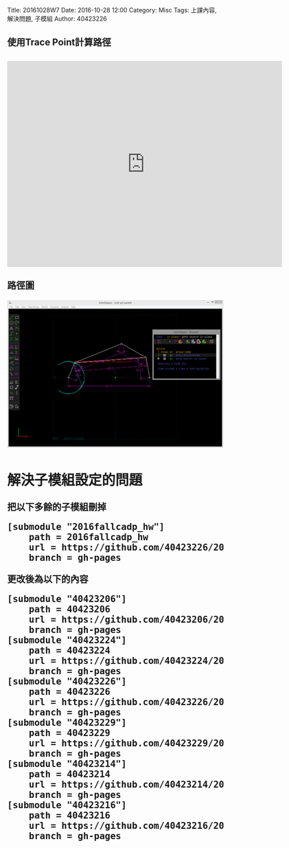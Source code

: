 Title: 20161028W7
Date: 2016-10-28 12:00
Category: Misc
Tags: 上課內容, 解決問題, 子模組
Author: 40423226

<h2>使用Trace Point計算路徑<h2>
<iframe src="https://player.vimeo.com/video/190090265" width="640" height="480" frameborder="0" webkitallowfullscreen mozallowfullscreen allowfullscreen></iframe>

<p>路徑圖</p>
<a><img src="../image/Trace Point.PNG" width="800" />

<h2>解決子模組設定的問題</h2>
<p>把以下多餘的子模組刪掉</p>
<pre>
[submodule "2016fallcadp_hw"]
	path = 2016fallcadp_hw
	url = https://github.com/40423226/2016fallcadp_hw.git
	branch = gh-pages
</pre>
<p>更改後為以下的內容</p>
<pre>
[submodule "40423206"]
	path = 40423206
	url = https://github.com/40423206/2016fallcadp_hw.git
	branch = gh-pages
[submodule "40423224"]
	path = 40423224
	url = https://github.com/40423224/2016fallcadp_hw.git
	branch = gh-pages
[submodule "40423226"]
	path = 40423226
	url = https://github.com/40423226/2016fallcadp_hw.git
	branch = gh-pages
[submodule "40423229"]
	path = 40423229
	url = https://github.com/40423229/2016fallcadp_hw.git
	branch = gh-pages
[submodule "40423214"]
	path = 40423214
	url = https://github.com/40423214/2016fallcadp_hw.git
	branch = gh-pages
[submodule "40423216"]
	path = 40423216
	url = https://github.com/40423216/2016fallcadp_hw.git
	branch = gh-pages
</pre>